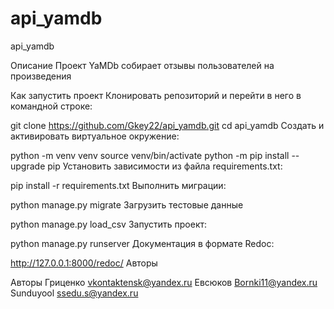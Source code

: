 # api_yamdb
api_yamdb

Описание
Проект YaMDb собирает отзывы пользователей на произведения


Как запустить проект
Клонировать репозиторий и перейти в него в командной строке:

git clone https://github.com/Gkey22/api_yamdb.git
cd api_yamdb
Cоздать и активировать виртуальное окружение:

python -m venv venv
source venv/bin/activate
python -m pip install --upgrade pip
Установить зависимости из файла requirements.txt:

pip install -r requirements.txt
Выполнить миграции:

python manage.py migrate
Загрузить тестовые данные

python manage.py load_csv
Запустить проект:

python manage.py runserver
Документация в формате Redoc:

http://127.0.0.1:8000/redoc/
Авторы

Авторы
Гриценко vkontaktensk@yandex.ru
Евсюков Bornki11@yandex.ru
Sunduyool ssedu.s@yandex.ru       